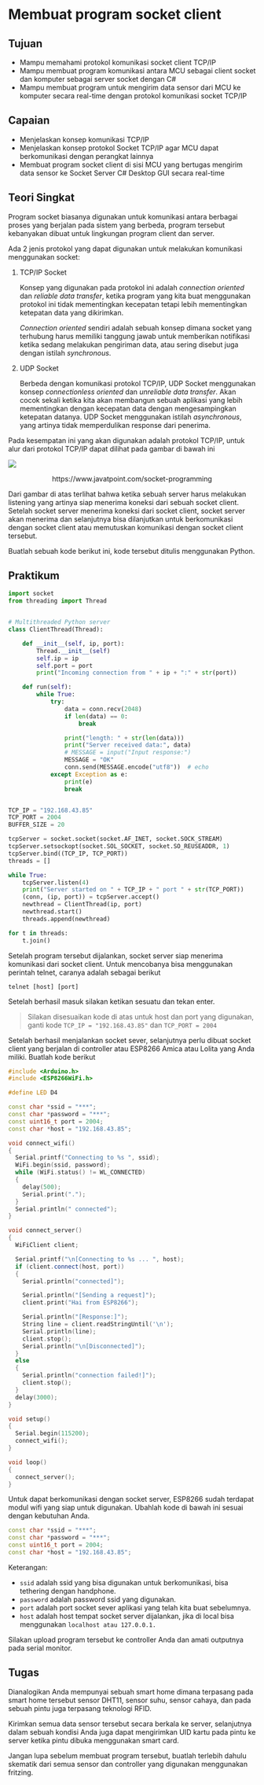 # Membuat program socket client

## Tujuan
- Mampu memahami protokol komunikasi socket client TCP/IP
- Mampu membuat program komunikasi antara MCU sebagai client socket dan komputer sebagai server socket dengan C#
- Mampu membuat program untuk mengirim data sensor dari MCU ke komputer secara real-time dengan protokol komunikasi socket TCP/IP

## Capaian
- Menjelaskan konsep komunikasi TCP/IP
- Menjelaskan konsep protokol Socket TCP/IP agar MCU dapat berkomunikasi dengan perangkat lainnya
- Membuat program socket client di sisi MCU yang bertugas mengirim data sensor ke Socket Server C# Desktop GUI secara real-time

## Teori Singkat
Program socket biasanya digunakan untuk komunikasi antara berbagai proses yang berjalan pada sistem yang berbeda, program tersebut kebanyakan dibuat untuk lingkungan program client dan server.

Ada 2 jenis protokol yang dapat digunakan untuk melakukan komunikasi menggunakan socket:
1. TCP/IP Socket

    Konsep yang digunakan pada protokol ini adalah _connection oriented_ dan _reliable data transfer_, ketika program yang kita buat menggunakan protokol ini tidak mementingkan kecepatan tetapi lebih mementingkan ketepatan data yang dikirimkan.
    
    _Connection oriented_ sendiri adalah sebuah konsep dimana socket yang terhubung harus memiliki tanggung jawab untuk memberikan notifikasi ketika sedang melakukan pengiriman data, atau sering disebut juga dengan istilah _synchronous_.

2. UDP Socket

    Berbeda dengan komunikasi protokol TCP/IP, UDP Socket menggunakan konsep _connectionless oriented_ dan _unreliable data transfer_. Akan cocok sekali ketika kita akan membangun sebuah aplikasi yang lebih mementingkan dengan kecepatan data dengan mengesampingkan ketepatan datanya. UDP Socket menggunakan istilah _asynchronous_, yang artinya tidak memperdulikan response dari penerima.

Pada kesempatan ini yang akan digunakan adalah protokol TCP/IP, untuk alur dari protokol TCP/IP dapat dilihat pada gambar di bawah ini

![](images/socket-programming.png)

<p align="center">https://www.javatpoint.com/socket-programming</p>

Dari gambar di atas terlihat bahwa ketika sebuah server harus melakukan listening yang artinya siap menerima koneksi dari sebuah socket client. Setelah socket server menerima koneksi dari socket client, socket server akan menerima dan selanjutnya bisa dilanjutkan untuk berkomunikasi dengan socket client atau memutuskan komunikasi dengan socket client tersebut.

Buatlah sebuah kode berikut ini, kode tersebut ditulis menggunakan Python.

## Praktikum
```python
import socket
from threading import Thread


# Multithreaded Python server
class ClientThread(Thread):

    def __init__(self, ip, port):
        Thread.__init__(self)
        self.ip = ip
        self.port = port
        print("Incoming connection from " + ip + ":" + str(port))

    def run(self):
        while True:
            try:
                data = conn.recv(2048)
                if len(data) == 0:
                    break

                print("length: " + str(len(data)))
                print("Server received data:", data)
                # MESSAGE = input("Input response:")
                MESSAGE = "OK"
                conn.send(MESSAGE.encode("utf8"))  # echo
            except Exception as e:
                print(e)
                break


TCP_IP = "192.168.43.85"
TCP_PORT = 2004
BUFFER_SIZE = 20

tcpServer = socket.socket(socket.AF_INET, socket.SOCK_STREAM)
tcpServer.setsockopt(socket.SOL_SOCKET, socket.SO_REUSEADDR, 1)
tcpServer.bind((TCP_IP, TCP_PORT))
threads = []

while True:
    tcpServer.listen(4)
    print("Server started on " + TCP_IP + " port " + str(TCP_PORT))
    (conn, (ip, port)) = tcpServer.accept()
    newthread = ClientThread(ip, port)
    newthread.start()
    threads.append(newthread)

for t in threads:
    t.join()
```

Setelah program tersebut dijalankan, socket server siap menerima komunikasi dari socket client. Untuk mencobanya bisa menggunakan perintah telnet, caranya adalah sebagai berikut

```
telnet [host] [port]
```

Setelah berhasil masuk silakan ketikan sesuatu dan tekan enter.

> Silakan disesuaikan kode di atas untuk host dan port yang digunakan, ganti kode `TCP_IP = "192.168.43.85"` dan `TCP_PORT = 2004`

Setelah berhasil menjalankan socket sever, selanjutnya perlu dibuat socket client yang berjalan di controller atau ESP8266 Amica atau Lolita yang Anda miliki. Buatlah kode berikut

```cpp
#include <Arduino.h>
#include <ESP8266WiFi.h>

#define LED D4

const char *ssid = "***";
const char *password = "***";
const uint16_t port = 2004;
const char *host = "192.168.43.85";

void connect_wifi()
{
  Serial.printf("Connecting to %s ", ssid);
  WiFi.begin(ssid, password);
  while (WiFi.status() != WL_CONNECTED)
  {
    delay(500);
    Serial.print(".");
  }
  Serial.println(" connected");
}

void connect_server()
{
  WiFiClient client;

  Serial.printf("\n[Connecting to %s ... ", host);
  if (client.connect(host, port))
  {
    Serial.println("connected]");

    Serial.println("[Sending a request]");
    client.print("Hai from ESP8266");

    Serial.println("[Response:]");
    String line = client.readStringUntil('\n');
    Serial.println(line);
    client.stop();
    Serial.println("\n[Disconnected]");
  }
  else
  {
    Serial.println("connection failed!]");
    client.stop();
  }
  delay(3000);
}

void setup()
{
  Serial.begin(115200);
  connect_wifi();
}

void loop()
{
  connect_server();
}
```

Untuk dapat berkomunikasi dengan socket server, ESP8266 sudah terdapat modul wifi yang siap untuk digunakan. Ubahlah kode di bawah ini sesuai dengan kebutuhan Anda.

```cpp
const char *ssid = "***";
const char *password = "***";
const uint16_t port = 2004;
const char *host = "192.168.43.85";
```
Keterangan:
+ `ssid` adalah ssid yang bisa digunakan untuk berkomunikasi, bisa tethering dengan handphone.
+ `password` adalah password ssid yang digunakan.
+ `port` adalah port socket sever aplikasi yang telah kita buat sebelumnya.
+ `host` adalah host tempat socket server dijalankan, jika di local bisa menggunakan `localhost atau 127.0.0.1.`

Silakan upload program tersebut ke controller Anda dan amati outputnya pada serial monitor.

## Tugas
Dianalogikan Anda mempunyai sebuah smart home dimana terpasang pada smart home tersebut sensor DHT11, sensor suhu, sensor cahaya, dan pada sebuah pintu juga terpasang teknologi RFID.

Kirimkan semua data sensor tersebut secara berkala ke server, selanjutnya dalam sebuah kondisi Anda juga dapat mengirimkan UID kartu pada pintu ke server ketika pintu dibuka menggunakan smart card.

Jangan lupa sebelum membuat program tersebut, buatlah terlebih dahulu skematik dari semua sensor dan controller yang digunakan menggunakan fritzing.